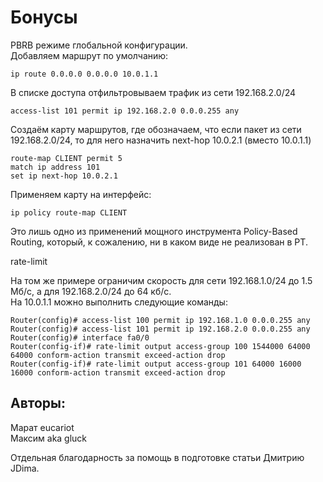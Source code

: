 # Бонусы

PBRВ режиме глобальной конфигурации.  
Добавляем маршрут по умолчанию:

```text
ip route 0.0.0.0 0.0.0.0 10.0.1.1
```

В списке доступа отфильтровываем трафик из сети 192.168.2.0/24

```text
access-list 101 permit ip 192.168.2.0 0.0.0.255 any
```

Создаём карту маршрутов, где обозначаем, что если пакет из сети 192.168.2.0/24, то для него назначить next-hop 10.0.2.1 \(вместо 10.0.1.1\)

```text
route-map CLIENT permit 5
match ip address 101
set ip next-hop 10.0.2.1
```

Применяем карту на интерфейс:

```text
ip policy route-map CLIENT
```

Это лишь одно из применений мощного инструмента Policy-Based Routing, который, к сожалению, ни в каком виде не реализован в РТ.

rate-limit

На том же примере ограничим скорость для сети 192.168.1.0/24 до 1.5 Мб/с, а для 192.168.2.0/24 до 64 кб/с.  
На 10.0.1.1 можно выполнить следующие команды:

```text
Router(config)# access-list 100 permit ip 192.168.1.0 0.0.0.255 any
Router(config)# access-list 101 permit ip 192.168.2.0 0.0.0.255 any
Router(config)# interface fa0/0
Router(config-if)# rate-limit output access-group 100 1544000 64000 64000 conform-action transmit exceed-action drop
Router(config-if)# rate-limit output access-group 101 64000 16000 16000 conform-action transmit exceed-action drop
```

## Авторы:

Марат eucariot  
Максим aka gluck

Отдельная благодарность за помощь в подготовке статьи Дмитрию JDima.

